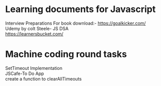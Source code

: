 # Learning documents for Javascript
Interview Preparations
For book download:- https://goalkicker.com/ <br/>
Udemy by colt Steele- JS DSA <br/>
https://learnersbucket.com/ <br/>

# Machine coding round tasks
SetTimeout Implementation <br/>
JSCafe-To Do App <br/>
create a function to clearAllTimeouts <br/>
